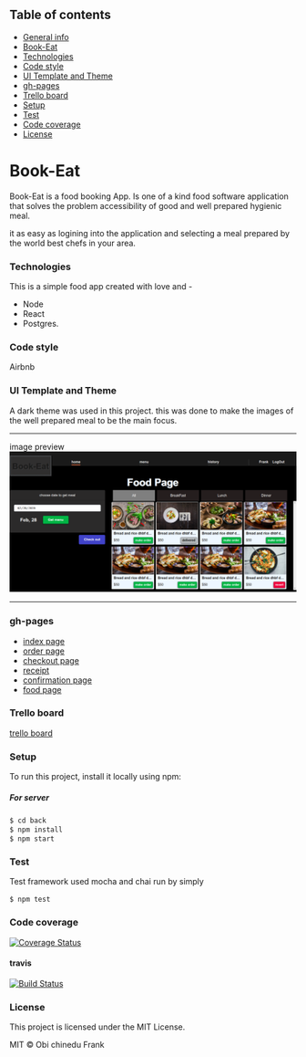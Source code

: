 ## Table of contents

* [General info](#general-info)
* [Book-Eat](#book-a-meal)
* [Technologies](#technologies)
* [Code style](#code-style)
* [UI Template and Theme](#ui-theme)
* [gh-pages](#gh-page)
* [Trello board](#trello)
* [Setup](#setup)
* [Test](#test)
* [Code coverage](#code-coverage)
* [License](#license)


# Book-Eat

Book-Eat is a food booking App. Is one of a kind food software application that solves the problem
accessibility of good and well prepared hygienic meal.

it as easy as logining into the application and selecting a meal prepared by the world 
best chefs in your area.

### Technologies 

This is a simple food app created with love and -
 - Node 
 - React
 - Postgres.

### Code style 
Airbnb

### UI Template and Theme 
A dark theme was used in this project.
this was done to make the images of the well prepared meal 
to be the main focus.

---

image preview
	![book a meal](./front/UI/img/book-a-meal.png)

---

### gh-pages 
- [index page](https://frankchinedu.github.io/book_a_meal_ALC/front/UI/index.html)
- [order page](https://frankchinedu.github.io/book_a_meal_ALC/front/UI/orderPage.html)
- [checkout page](https://frankchinedu.github.io/book_a_meal_ALC/front/UI/checkoutPage.html)
- [receipt](https://frankchinedu.github.io/book_a_meal_ALC/front/UI/receipt.html)
- [confirmation page](https://frankchinedu.github.io/book_a_meal_ALC/front/UI/confirmation.html)
- [food page](https://frankchinedu.github.io/book_a_meal_ALC/front/UI/foodPage.html)


### Trello board 
[trello board](https://trello.com/b/M3NM9KbQ/book-a-meal-alc)


### Setup 
To run this project, install it locally using npm:

##### For server

```
$ cd back
$ npm install
$ npm start
```



### Test 
Test framework used mocha and chai
run by simply

```
$ npm test
```

### Code coverage
[![Coverage Status](https://coveralls.io/repos/github/FrankChinedu/book_a_meal_ALC/badge.svg?branch=master)](https://coveralls.io/github/FrankChinedu/book_a_meal_ALC?branch=master)

#### travis
[![Build Status](https://travis-ci.com/FrankChinedu/book_a_meal_ALC.svg?branch=deploy)](https://travis-ci.com/FrankChinedu/book_a_meal_ALC)


### License 
This project is licensed under the MIT License.

MIT © Obi chinedu Frank
